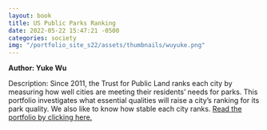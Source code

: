 ```yaml
---
layout: book
title: US Public Parks Ranking
date: 2022-05-22 15:47:21 -0500
categories: society
img: "/portfolio_site_s22/assets/thumbnails/wuyuke.png"
---
```


<b>Author: Yuke Wu</b>

Description: Since 2011, the Trust for Public Land ranks each city by measuring
how well cities are meeting  their residents’ needs for parks. This portfolio
investigates what essential qualities will raise a  city’s ranking for its park
quality. We also like to know how stable each city ranks.
<a href="https://data-viz.it.wisc.edu/content/0438586b-7ea4-49ae-a4ce-493604cb4e4c">Read the portfolio by clicking here.</a>

[jekyll-docs]: https://jekyllrb.com/docs/home
[jekyll-gh]:   https://github.com/jekyll/jekyll
[jekyll-talk]: https://talk.jekyllrb.com/
